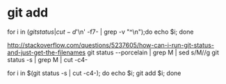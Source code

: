 # git add
for i in $(git status | cut -d$'\n' -f7- | grep -v "^\n");do echo $i; done

http://stackoverflow.com/questions/5237605/how-can-i-run-git-status-and-just-get-the-filenames
        git status --porcelain | grep M | sed s/M//g
        git status -s | grep M | cut -c4-


for i in $(git status -s | cut -c4-); do echo $i; git add $i; done
